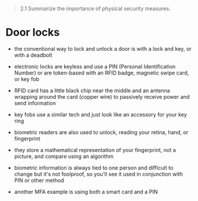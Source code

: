> 2.1 Summarize the importance of physical security measures.

# Door locks

- the conventional way to lock and unlock a door is with a lock and key, or with a deadbolt

- electronic locks are keyless and use a PIN (Personal Identification Number) or are token-based with an RFID badge, magnetic swipe card, or key fob
- RFID card has a little black chip near the middle and an antenna wrapping around the card (copper wire) to passively receive power and send information 
- key fobs use a similar tech and just look like an accessory for your key ring

- biometric readers are also used to unlock, reading your retina, hand, or fingerprint
- they store a mathematical representation of your fingerprint, not a picture, and compare using an algorithm

- biometric information is always tied to one person and difficult to change but it's not foolproof, so you'll see it used in conjunction with PIN or other method
- another MFA example is using both a smart card and a PIN